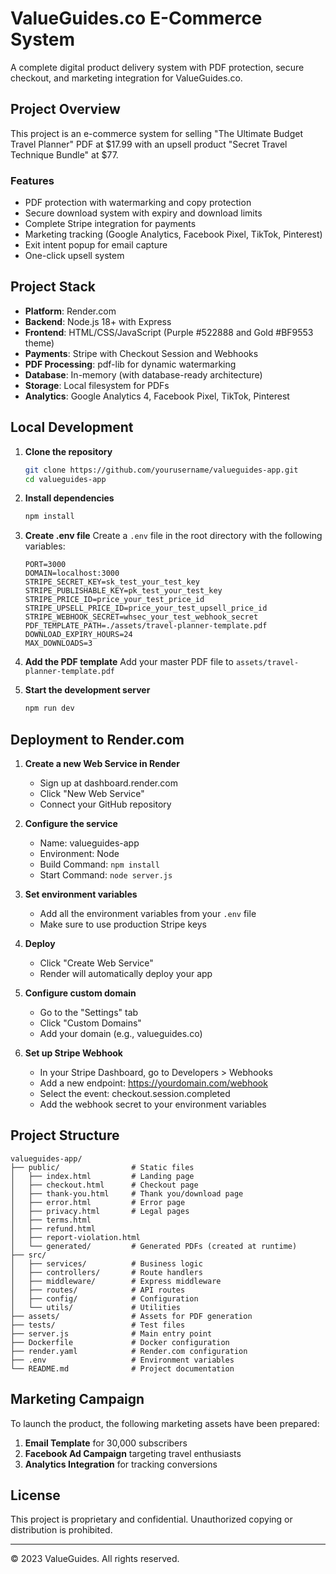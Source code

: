 # ValueGuides.co E-Commerce System

A complete digital product delivery system with PDF protection, secure checkout, and marketing integration for ValueGuides.co.

## Project Overview

This project is an e-commerce system for selling "The Ultimate Budget Travel Planner" PDF at $17.99 with an upsell product "Secret Travel Technique Bundle" at $77.

### Features

- PDF protection with watermarking and copy protection
- Secure download system with expiry and download limits
- Complete Stripe integration for payments
- Marketing tracking (Google Analytics, Facebook Pixel, TikTok, Pinterest)
- Exit intent popup for email capture
- One-click upsell system

## Project Stack

- **Platform**: Render.com
- **Backend**: Node.js 18+ with Express
- **Frontend**: HTML/CSS/JavaScript (Purple #522888 and Gold #BF9553 theme)
- **Payments**: Stripe with Checkout Session and Webhooks
- **PDF Processing**: pdf-lib for dynamic watermarking
- **Database**: In-memory (with database-ready architecture)
- **Storage**: Local filesystem for PDFs
- **Analytics**: Google Analytics 4, Facebook Pixel, TikTok, Pinterest

## Local Development

1. **Clone the repository**
   ```bash
   git clone https://github.com/yourusername/valueguides-app.git
   cd valueguides-app
   ```

2. **Install dependencies**
   ```bash
   npm install
   ```

3. **Create .env file**
   Create a `.env` file in the root directory with the following variables:
   ```
   PORT=3000
   DOMAIN=localhost:3000
   STRIPE_SECRET_KEY=sk_test_your_test_key
   STRIPE_PUBLISHABLE_KEY=pk_test_your_test_key
   STRIPE_PRICE_ID=price_your_test_price_id
   STRIPE_UPSELL_PRICE_ID=price_your_test_upsell_price_id
   STRIPE_WEBHOOK_SECRET=whsec_your_test_webhook_secret
   PDF_TEMPLATE_PATH=./assets/travel-planner-template.pdf
   DOWNLOAD_EXPIRY_HOURS=24
   MAX_DOWNLOADS=3
   ```

4. **Add the PDF template**
   Add your master PDF file to `assets/travel-planner-template.pdf`

5. **Start the development server**
   ```bash
   npm run dev
   ```

## Deployment to Render.com

1. **Create a new Web Service in Render**
   - Sign up at dashboard.render.com
   - Click "New Web Service"
   - Connect your GitHub repository

2. **Configure the service**
   - Name: valueguides-app
   - Environment: Node
   - Build Command: `npm install`
   - Start Command: `node server.js`

3. **Set environment variables**
   - Add all the environment variables from your `.env` file
   - Make sure to use production Stripe keys

4. **Deploy**
   - Click "Create Web Service"
   - Render will automatically deploy your app

5. **Configure custom domain**
   - Go to the "Settings" tab
   - Click "Custom Domains"
   - Add your domain (e.g., valueguides.co)

6. **Set up Stripe Webhook**
   - In your Stripe Dashboard, go to Developers > Webhooks
   - Add a new endpoint: https://yourdomain.com/webhook
   - Select the event: checkout.session.completed
   - Add the webhook secret to your environment variables

## Project Structure

```
valueguides-app/
├── public/                # Static files
│   ├── index.html         # Landing page
│   ├── checkout.html      # Checkout page
│   ├── thank-you.html     # Thank you/download page
│   ├── error.html         # Error page
│   ├── privacy.html       # Legal pages
│   ├── terms.html
│   ├── refund.html
│   ├── report-violation.html
│   └── generated/         # Generated PDFs (created at runtime)
├── src/
│   ├── services/          # Business logic
│   ├── controllers/       # Route handlers
│   ├── middleware/        # Express middleware
│   ├── routes/            # API routes
│   ├── config/            # Configuration
│   └── utils/             # Utilities
├── assets/                # Assets for PDF generation
├── tests/                 # Test files
├── server.js              # Main entry point
├── Dockerfile             # Docker configuration
├── render.yaml            # Render.com configuration
├── .env                   # Environment variables
└── README.md              # Project documentation
```

## Marketing Campaign

To launch the product, the following marketing assets have been prepared:

1. **Email Template** for 30,000 subscribers
2. **Facebook Ad Campaign** targeting travel enthusiasts
3. **Analytics Integration** for tracking conversions

## License

This project is proprietary and confidential. Unauthorized copying or distribution is prohibited.

---

© 2023 ValueGuides. All rights reserved.